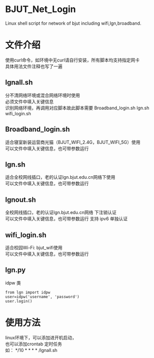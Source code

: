 # BJUT_Net_Login
Linux shell script for network of bjut including wifi,lgn,broadband. 
# 文件介绍
使用curl命令，如环境中无curl请自行安装，所有脚本均支持指定网卡   
具体用法文件注释也写了一遍
## lgnall.sh
分不清网络环境或混合网络环境时使用  
必须文件中填入关键信息  
识别网络环境，再调用对应脚本故此脚本需要 Broadband_login.sh  lgn.sh  wifi_login.sh  
## Broadband_login.sh 
适合寝室新装运营商光猫（BJUT_WIFI_2.4G，BJUT_WIFI_5G）使用  
可以文件中填入关键信息，也可带参数运行
## lgn.sh
适合全校网线插口，老的认证lgn.bjut.edu.cn网络下使用  
可以文件中填入关键信息，也可带参数运行
## lgnout.sh
全校网线插口，老的认证lgn.bjut.edu.cn网络 下注销认证  
可以文件中填入关键信息，也可带参数运行
支持 ipv6 单独认证
## wifi_login.sh
适合校园Wi-Fi: bjut_wifi使用  
可以文件中填入关键信息，也可带参数运行
## lgn.py
idpw 类
```
from lgn import idpw
user=idpw('username', 'password')
user.login()
```
# 使用方法
linux环境下，可以添加进开机启动，  
也可以添加crontab 定时任务  
如： */10 * * * * /lgnall.sh
